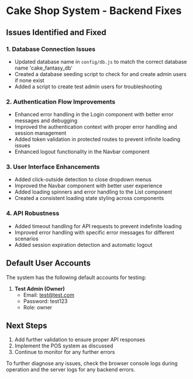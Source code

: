 # Cake Shop System - Backend Fixes

## Issues Identified and Fixed

### 1. Database Connection Issues
- Updated database name in `config/db.js` to match the correct database name 'cake_fantasy_db'
- Created a database seeding script to check for and create admin users if none exist
- Added a script to create test admin users for troubleshooting

### 2. Authentication Flow Improvements
- Enhanced error handling in the Login component with better error messages and debugging
- Improved the authentication context with proper error handling and session management
- Added token validation in protected routes to prevent infinite loading issues
- Enhanced logout functionality in the Navbar component

### 3. User Interface Enhancements
- Added click-outside detection to close dropdown menus
- Improved the Navbar component with better user experience
- Added loading spinners and error handling to the List component
- Created a consistent loading state styling across components

### 4. API Robustness
- Added timeout handling for API requests to prevent indefinite loading
- Improved error handling with specific error messages for different scenarios
- Added session expiration detection and automatic logout

## Default User Accounts
The system has the following default accounts for testing:

1. **Test Admin (Owner)**
   - Email: test@test.com
   - Password: test123
   - Role: owner

## Next Steps
1. Add further validation to ensure proper API responses
2. Implement the POS system as discussed
3. Continue to monitor for any further errors

To further diagnose any issues, check the browser console logs during operation and the server logs for any backend errors.
